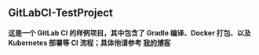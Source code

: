 ## GitLabCI-TestProject

**这是一个 GitLab CI 的样例项目，其中包含了 Gradle 编译、Docker 打包、以及 Kubernetes 部署等 CI 流程；具体他请参考 [我的博客](https://mritd.me/2017/11/28/ci-cd-gitlab-ci/)**
